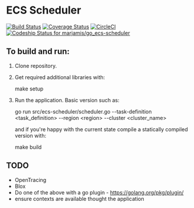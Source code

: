 # ECS Scheduler
[![Build Status](https://travis-ci.org/marjamis/go_ecs-scheduler.svg?branch=master)](https://travis-ci.org/marjamis/go_ecs-scheduler)
[![Coverage Status](https://coveralls.io/repos/github/marjamis/go_ecs-scheduler/badge.svg?branch=master)](https://coveralls.io/github/marjamis/go_ecs-scheduler?branch=master)
[![CircleCI](https://circleci.com/gh/marjamis/go_ecs-scheduler.svg?style=svg)](https://circleci.com/gh/marjamis/go_ecs-scheduler)
[![Codeship Status for marjamis/go_ecs-scheduler](https://app.codeship.com/projects/42c1f6a0-ee70-0134-6d5c-62b847b8d86d/status?branch=master)](https://app.codeship.com/projects/208712)

## To build and run:
1. Clone repository.
1. Get required additional libraries with:

	make setup

1. Run the application. Basic version such as:

	go run src/ecs-scheduler/scheduler.go --task-definition \<task_definition\> --region \<region\> --cluster \<cluster_name\>

   and if you're happy with the current state compile a statically compiled version with:

	make build

## TODO
* OpenTracing
* Blox
* Do one of the above with a go plugin - https://golang.org/pkg/plugin/
* ensure contexts are available thought the application
